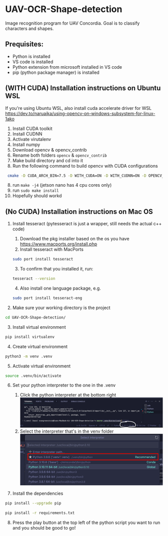 # UAV-OCR-Shape-detection

Image recognition program for UAV Concordia. Goal is to classify characters and shapes.

## Prequisites:

- Python is installed
- VS code is installed
- Python extension from microsoft installed in VS code
- pip (python package manager) is installed

## (WITH CUDA) Installation instructions on Ubuntu WSL
If you're using Ubuntu WSL, also install cuda accelerate driver for WSL
https://dev.to/naruaika/using-opencv-on-windows-subsystem-for-linux-1ako
1. Install CUDA toolkit
2. Install CUDNN
3. Activate virutalenv
4. Install numpy
5. Download opencv & opencv_contrib
6. Rename both folders ```opencv``` & ```opencv_contrib```
7. Make build directory and cd into it
8. Run the following command to build opencv with CUDA configurations
```bash
 cmake -D CUDA_ARCH_BIN=7.5 -D WITH_CUDA=ON -D WITH_CUDNN=ON -D OPENCV_DNN_CUDA=ON -D ENABLE_FAST_MATH=1 -D CUDA_FAST_MATH=1 -D WITH_CUBLAS=1 -D OPENCV_ENABLE_NONFREE=ON -D OPENCV_EXTRA_MODULES_PATH=../opencv_contrib/modules/ -D PYTHON3_EXECUTABLE=$HOME/uav-test/.venv/ -D PYTHON3_NUMPY_INCLUDE_DIRS=$HOME/uav-test/.venv/lib64/python3.10/site-packages/numpy/core/include -D CMAKE_INSTALL_PREFIX=$HOME/uav-test/.venv ../opencv
```
8. run ```make -j4``` (jetson nano has 4 cpu cores only)
9. run ```sudo make install```
10. Hopefully should workd


## (No CUDA) Installation instructions on Mac OS

1. Install tesseract (pytesseract is just a wrapper, still needs the actual c++ code)
   1. Download the pkg installer based on the os you have https://www.macports.org/install.php
   2. Install tesseract with MacPorts
   ```zsh
   sudo port install tesseract
   ```
   3. To confirm that you installed it, run:
   ```zsh
   tesseract --version
   ```
   4. Also install one language package, e.g.
   ```zsh
   sudo port install tesseract-eng
   ```

2. Make sure your working directory is the project

```zsh
cd UAV-OCR-Shape-detection/
```

3. Install virtual environment

```zsh
pip install virtualenv
```

4. Create virtual environment

```zsh
python3 -m venv .venv
```

5. Activate virtual environment

```zsh
source .venv/bin/activate
```

6. Set your python interpreter to the one in the .venv

   1. Click the python interpreter at the bottom right
      ![](step5.0.png)
   2. Select the interpreter that's in the venv folder
      ![](step5.1.png)



7. Install the dependencies

```zsh
pip install --upgrade pip
```
```zsh
pip install -r requirements.txt
```

8. Press the play button at the top left of the python script you want to run and you should be good to go!

